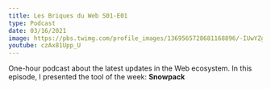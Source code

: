 ```yaml
---
title: Les Briques du Web S01-E01
type: Podcast
date: 03/16/2021
image: https://pbs.twimg.com/profile_images/1369565728681168896/-IUwYZgB_400x400.png
youtube: czAx81Upp_U
---
```


One-hour podcast about the latest updates in the Web ecosystem.
In this episode, I presented the tool of the week: **Snowpack**
